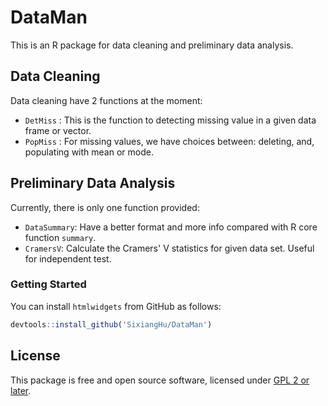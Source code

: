 # DataMan

This is an R package for data cleaning and preliminary data analysis.

## Data Cleaning

Data cleaning have 2 functions at the moment:
* `DetMiss` : This is the function to detecting missing value in a given data frame or vector.
* `PopMiss` : For missing values, we have choices between: deleting, and, populating with mean or mode.

## Preliminary Data Analysis

Currently, there is only one function provided:
* `DataSummary`: Have a better format and more info compared with R core function `summary`.
* `CramersV`: Calculate the Cramers' V statistics for given data set. Useful for independent test.

### Getting Started

You can install `htmlwidgets` from GitHub as follows:

```r
devtools::install_github('SixiangHu/DataMan')
```

## License

This package is free and open source software, licensed under [GPL 2 or later](http://opensource.org/licenses/gpl-license).
